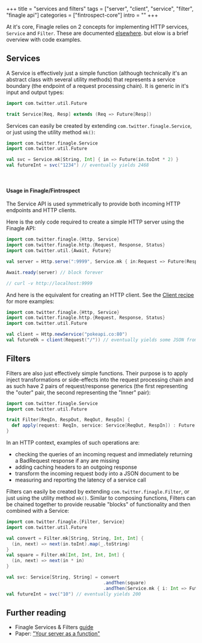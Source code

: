 +++
title = "services and filters"
tags = ["server", "client", "service", "filter", "finagle api"]
categories = ["fintrospect-core"]
intro = ""
+++

At it's core, Finagle relies on 2 concepts for implementing HTTP services, `Service` and `Filter`. These are documented [elsewhere](#reading). but elow is a brief overview with code examples.

## Services
A Service is effectively just a simple function (although technically it's an abstract class with several utility methods) that represents a service boundary (the endpoint of a request processing chain). It is generic in it's input and output types:
```scala
import com.twitter.util.Future

trait Service[Req, Resp] extends (Req => Future[Resp])
```

Services can easily be created by extending `com.twitter.finagle.Service`, or just using the utility method `mk()`:
```scala
import com.twitter.finagle.Service
import com.twitter.util.Future

val svc = Service.mk[String, Int] { in => Future(in.toInt * 2) }
val futureInt = svc("1234") // eventually yields 2468
```
<br/>

#### Usage in Finagle/Fintrospect
The Service API is used symmetrically to provide both incoming HTTP endpoints and HTTP clients.

Here is the only code required to create a simple HTTP server using the Finagle API:

```scala
import com.twitter.finagle.{Http, Service}
import com.twitter.finagle.http.{Request, Response, Status}
import com.twitter.util.{Await, Future}

val server = Http.serve(":9999", Service.mk { in:Request => Future(Response(Status.Ok)) })

Await.ready(server) // block forever

// curl -v http://localhost:9999
```

And here is the equivalent for creating an HTTP client. See the [Client recipe](../http-clients) for more examples:
```scala
import com.twitter.finagle.{Http, Service}
import com.twitter.finagle.http.{Request, Response, Status}
import com.twitter.util.Future

val client = Http.newService("pokeapi.co:80")
val futureOk = client(Request("/")) // eventually yields some JSON from the pokemon api
```

## Filters
Filters are also just effectively simple functions. Their purpose is to apply inject transformations or side-effects into the request processing chain and as such have 2 pairs of request/response generics (the first representing the "outer" pair, 
the second representing the "Inner" pair):
```scala
import com.twitter.finagle.Service
import com.twitter.util.Future

trait Filter[ReqIn, RespOut, ReqOut, RespIn] {
  def apply(request: ReqIn, service: Service[ReqOut, RespIn]) : Future[RespOut]
}
```
In an HTTP context, examples of such operations are: 

- checking the queries of an incoming request and immediately returning a BadRequest response if any are missing
- adding caching headers to an outgoing response
- transform the incoming request body into a JSON document to be 
- measuring and reporting the latency of a service call

Filters can easily be created by extending `com.twitter.finagle.Filter`, or just using the utility method `mk()`. Similar to composing functions, Filters can be chained together to provide reusable "blocks" of functionality
and then combined with a Service:
```scala
import com.twitter.finagle.{Filter, Service}
import com.twitter.util.Future

val convert = Filter.mk[String, String, Int, Int] { 
  (in, next) => next(in.toInt).map(_.toString) 
}
val square = Filter.mk[Int, Int, Int, Int] { 
  (in, next) => next(in * in) 
}

val svc: Service[String, String] = convert
                                    .andThen(square)
                                    .andThen(Service.mk { i: Int => Future(i * 2)})
val futureInt = svc("10") // eventually yields 200
```

## Further reading
<a name="reading"></a>

- Finagle Services & Filters [guide](https://twitter.github.io/finagle/guide/ServicesAndFilters.html)
- Paper: ["Your server as a function"](https://monkey.org/~marius/funsrv.pdf)
